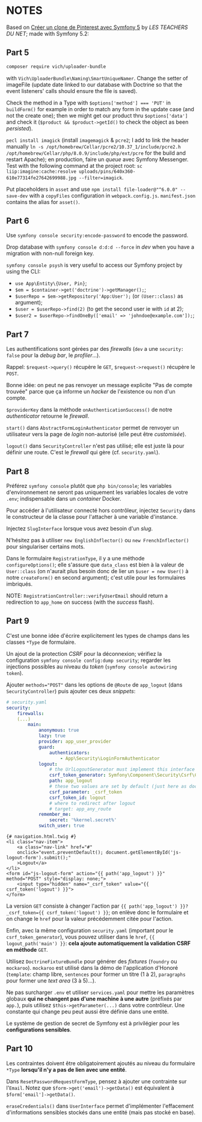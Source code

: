 NOTES
=====

Based on [Créer un clone de Pinterest avec Symfony 5](https://www.youtube.com/watch?v=A8JxqOG2wi4&list=PLlxQJeQRaKDRs9WlWQiXNqWU0blyaZBzo&index=10) by *LES TEACHERS DU NET*; made with Symfony 5.2:

Part 5
------

```bash
composer require vich/uploader-bundle
```

with `Vich\UploaderBundle\Naming\SmartUniqueNamer`. Change the setter of imageFile (update date linked to our database with Doctrine so that the event listeners' calls should ensure the file is saved).

Check the method in a Type with `$options['method'] === 'PUT'` in `buildForm()` for example in order to match any form in the update case (and not the create one); then we might get our product thru `$options['data']` and check it (`$product && $product->getId()` to check the object as been *persisted*).

`pecl install imagick` (install `imagemagick` & `pcre2`; I add to link the header manually `ln -s /opt/homebrew/Cellar/pcre2/10.37_1/include/pcre2.h /opt/homebrew/Cellar/php/8.0.9/include/php/ext/pcre` for the build and restart Apache); en production, faire un *queue* avec Symfony Messenger.
Test with the following command at the project root:
`sc liip:imagine:cache:resolve uploads/pins/640x360-610e77314fe27642699988.jpg --filter=imagick`.

Put placeholders in `asset` and use `npm install file-loader@"^6.0.0" --save-dev` with a `copyFiles` configuration in `webpack.config.js`. `manifest.json` contains the alias for `asset()`.

Part 6
------

Use `symfony console security:encode-password` to encode the password.

Drop database with `symfony console d:d:d --force` in *dev* when you have a migration with non-null foreign key.

`symfony console psysh` is very useful to access our Symfony project by using the CLI:
- `use App\Entity\{User, Pin}`;
- `$em = $container->get('doctrine')->getManager();`;
- `$userRepo = $em->getRepository('App:User');` (or `(User::class)` as argument);
- `$user = $userRepo->find(2)` (to get the second user ie with `id` at 2);
- `$user2 = $userRepo->findOneBy(['email' => 'johndoe@example.com']);`;

Part 7
------

Les authentifications sont gérées par des *firewalls* (`dev` a une `security: false` pour la *debug bar*, le *profiler*...).

Rappel: `$request->query()` récupère le `GET`, `$request->request()` récupère le `POST`.

Bonne idée: on peut ne pas renvoyer un message explicite "Pas de compte trouvée" parce que ça informe un *hacker* de l'existence ou non d'un compte.

`$providerKey` dans la méthode `onAuthenticationSuccess()` de notre *authenticator* retourne le *firewall*.

`start()` dans `AbstractFormLoginAuthenticator` permet de renvoyer un utilisateur vers la page de *login* non-autorisé (elle peut être *customisée*).

`logout()` dans `SecurityController` n'est pas utilisé; elle est juste là pour définir une route. C'est le *firewall* qui gère (cf. `security.yaml`).

Part 8
------

Préférez `symfony console` plutôt que `php bin/console`; les variables d'environnement ne seront pas uniquement les variables locales de votre `.env`; indispensable dans un *container* Docker.

Pour accéder à l'utilisateur connecté hors contrôleur, injectez `Security` dans le constructeur de la classe pour l'attacher à une variable d'instance.

Injectez `SlugInterface` lorsque vous avez besoin d'un *slug*.

N'hésitez pas à utiliser `new EnglishInflector()` ou `new FrenchInflector()` pour singulariser certains mots.

Dans le formulaire `RegistrationType`, il y a une méthode `configureOptions()`; elle s'assure que `data_class` est bien à la valeur de `User::class` (on n'aurait plus besoin donc de lier un `$user = new User()` à notre `createForm()` en second argument); c'est utile pour les formulaires imbriqués.

NOTE: `RegistrationController::verifyUserEmail` should return a redirection to `app_home` on success (with the *success* flash).

Part 9
------

C'est une bonne idée d'écrire explicitement les types de champs dans les classes `*Type` de formulaire.

Un ajout de la protection *CSRF* pour la déconnexion; vérifiez la configuration `symfony console config:dump security`; regarder les injections possibles au niveau du *token* (`symfony console autowiring token`).

Ajouter `methods="POST"` dans les options de `@Route` de `app_logout` (dans `SecurityController`) puis ajouter ces deux *snippets*:

```yaml
# security.yaml
security:
    firewalls:
    (...)
        main:
            anonymous: true
            lazy: true
            provider: app_user_provider
            guard:
                authenticators:
                    - App\Security\LoginFormAuthenticator
            logout:
                # the UrlLogoutGenerator must implement this interface
                csrf_token_generator: Symfony\Component\Security\Csrf\CsrfTokenManagerInterface
                path: app_logout
                # these two values are set by default (just here as documentation)
                csrf_parameter: _csrf_token
                csrf_token_id: logout
                # where to redirect after logout
                # target: app_any_route
            remember_me:
                secret: '%kernel.secret%'
            switch_user: true
```

```twig
{# navigation.html.twig #}
<li class="nav-item">
    <a class="nav-link" href="#"
    onclick="event.preventDefault(); document.getElementById('js-logout-form').submit();"
    >Logout</a>
</li>
<form id="js-logout-form" action="{{ path('app_logout') }}" method="POST" style="display: none;">
    <input type="hidden" name="_csrf_token" value="{{ csrf_token('logout') }}">
</form>
```

La version `GET` consiste à changer l'action par `{{ path('app_logout') }}?_csrf_token={{ csrf_token('logout') }}`; on enlève donc le formulaire et on change le `href` pour la valeur précédemment citée pour l'action.

Enfin, avec la même configuration `security.yaml` (important pour le `csrf_token_generator`), vous pouvez utiliser dans le `href`, `{{ logout_path('main') }}`: **cela ajoute automatiquement la validation CSRF en méthode** `GET`.

Utilisez `DoctrineFixtureBundle` pour générer des *fixtures* (`foundry` ou `mockaroo`). `mockaroo` est utilisé dans la démo de l'application d'Honoré (`template`: champ libre, `sentences` pour former un titre (1 à 2), `paragraphs` pour former une *text area* (3 à 5)...).

Ne pas surcharger `.env` et utiliser `services.yaml` pour mettre les paramètres globaux **qui ne changent pas d'une machine à une autre** (préfixés par `app.`), puis utilisez `$this->getParameter(...)` dans votre contrôleur.
Une constante qui change peu peut aussi être définie dans une entité.

Le système de gestion de secret de Symfony est à privilégier pour les **configurations sensibles**.

Part 10
-------

Les contraintes doivent être obligatoirement ajoutés au niveau du formulaire `*Type` **lorsqu'il n'y a pas de lien avec une entité**.

Dans `ResetPasswordRequestFormType`, pensez à ajouter une contrainte sur l'`Email`. Notez que `$form->get('email')->getData()` est équivalent à `$form['email']->getData()`.

`eraseCredentials()` dans `UserInterface` permet d'implémenter l'effacement d'informations sensibles stockés dans une entité (mais pas stocké en base).
